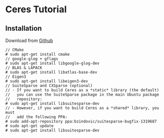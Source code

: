 # <centre> Ceres Tutorial </centre>
## Installation
Download from [Github](https://github.com/ceres-solver/ceres-solver)
```shell
// CMake
# sudo apt-get install cmake
// google-glog + gflags
# sudo apt-get install libgoogle-glog-dev
// BLAS & LAPACK
# sudo apt-get install libatlas-base-dev
// Eigen3
# sudo apt-get install libeigen3-dev
// SuiteSparse and CXSparse (optional)
// - If you want to build Ceres as a *static* library (the default)
//   you can use the SuiteSparse package in the main Ubuntu package
//   repository:
# sudo apt-get install libsuitesparse-dev
// - However, if you want to build Ceres as a *shared* library, you must
//   add the following PPA:
# sudo add-apt-repository ppa:bzindovic/suitesparse-bugfix-1319687
# sudo apt-get update
# sudo apt-get install libsuitesparse-dev
```